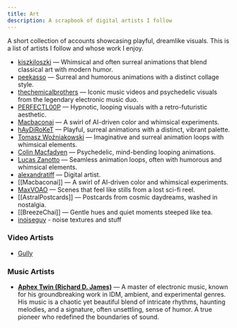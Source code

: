 ```yaml
---
title: Art
description: A scrapbook of digital artists I follow
---
```

A short collection of accounts showcasing playful, dreamlike visuals. This is a list of artists I follow and whose work I enjoy.

- [kiszkiloszki](https://giphy.com/kiszkiloszki) — Whimsical and often surreal animations that blend classical art with modern humor.
- [peekasso](https://giphy.com/peekasso) — Surreal and humorous animations with a distinct collage style.
- [thechemicalbrothers](https://giphy.com/thechemicalbrothers) — Iconic music videos and psychedelic visuals from the legendary electronic music duo.
- [PERFECTL00P](https://giphy.com/PERFECTL00P) — Hypnotic, looping visuals with a retro-futuristic aesthetic.
- [Macbaconai](https://x.com/Macbaconai) — A swirl of AI-driven color and whimsical experiments.
- [hAyDiRoKeT](https://giphy.com/haydiroket) — Playful, surreal animations with a distinct, vibrant palette.
- [Tomasz Woźniakowski](https://womasz.org/) — Imaginative and surreal animation loops with whimsical elements.
- [Colin Macfadyen](https://colinmacfadyen.info/) — Psychedelic, mind-bending looping animations.
- [Lucas Zanotto](https://lucaszanotto.com/) — Seamless animation loops, often with humorous and whimsical elements.
- [alexandratiff](https://x.com/alexandratiff) — Digital artist.
- [[Macbaconai]] — A swirl of AI-driven color and whimsical experiments.
- [MaxVOAO](https://x.com/MaxVOAO/media) — Scenes that feel like stills from a lost sci-fi reel.
- [[AstralPostcards]] — Postcards from cosmic daydreams, washed in nostalgia.
- [[BreezeChai]] — Gentle hues and quiet moments steeped like tea.
- [inoiseguy](https://giphy.com/inoiseaguy) - noise textures and stuff

### Video Artists

- [Gully](https://www.youtube.com/@Gully-Official/videos)

### Music Artists

- **[Aphex Twin (Richard D. James)](https://aphextwin.warp.net/)** — A master of electronic music, known for his groundbreaking work in IDM, ambient, and experimental genres. His music is a chaotic yet beautiful blend of intricate rhythms, haunting melodies, and a signature, often unsettling, sense of humor. A true pioneer who redefined the boundaries of sound.

